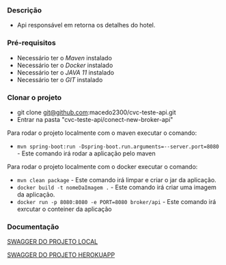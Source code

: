 
### Descrição

- Api responsável em retorna os detalhes do hotel.
 

### Pré-requisitos 

- Necessário ter o *Maven* instalado    
- Necessário ter o *Docker* instalado    
- Necessário ter o *JAVA 11* instalado    
- Necessário ter o *GIT* instalado  

### Clonar o projeto

- git clone git@github.com:macedo2300/cvc-teste-api.git
- Entrar na pasta "cvc-teste-api/conect-new-broker-api"


Para rodar o projeto localmente com o maven executar o comando:
- `mvn spring-boot:run -Dspring-boot.run.arguments=--server.port=8080` - Este comando irá rodar a aplicação pelo maven

Para rodar o projeto localmente com o docker executar o comando:
- `mvn clean package` - Este comando irá limpar e criar o jar da aplicação.
- `docker build -t nomeDaImagem .` - Este comando irá criar uma imagem da aplicação.
- `docker run -p 8080:8080 -e PORT=8080 broker/api` - Este comando irá exrcutar o conteiner da aplicação


### Documentação

[SWAGGER DO PROJETO LOCAL](http://localhost:8080/swagger-ui.html)

[SWAGGER DO PROJETO HEROKUAPP ](https://cvc-teste-api.herokuapp.com/swagger-ui.html)







